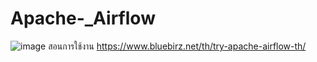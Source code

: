 # Apache-_Airflow
![image](https://user-images.githubusercontent.com/70948022/187356851-9d99048f-ff8c-4ca8-9e7a-24b6cc128849.png)
สอนการใช้งาน 
https://www.bluebirz.net/th/try-apache-airflow-th/

